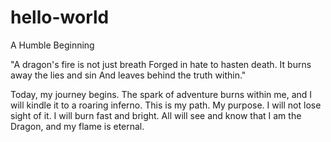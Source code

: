 # hello-world
A Humble Beginning

"A dragon's fire is not just breath
Forged in hate to hasten death.
It burns away the lies and sin
And leaves behind the truth within."

Today, my journey begins. The spark of adventure burns within me, and I will kindle it to a roaring inferno.
This is my path. My purpose. I will not lose sight of it. I will burn fast and bright.
All will see and know that I am the Dragon, and my flame is eternal.
